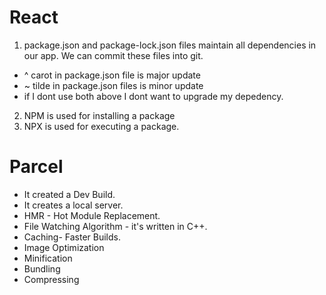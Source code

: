 # React 

1. package.json and package-lock.json files maintain all dependencies in our app. We can commit these files into git.
- ^ carot in package.json file is major update
- ~ tilde in package.json files is minor update
- if I dont use both above I dont want to upgrade my depedency.
2. NPM is used for installing a package
3. NPX is used for executing a package.

# Parcel
- It created a Dev Build.
- It creates a local server.
- HMR - Hot Module Replacement.
- File Watching Algorithm - it's written in C++.
- Caching- Faster Builds.
- Image Optimization
- Minification
- Bundling
- Compressing